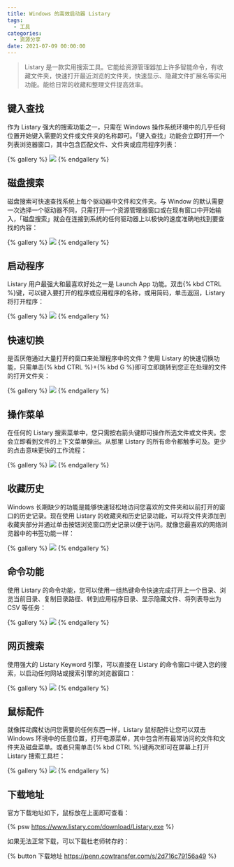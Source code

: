 ```yaml
---
title: Windows 的高效启动器 Listary
tags:
  - 工具
categories:
  - 资源分享
date: 2021-07-09 00:00:00
---
```


> Listary 是一款实用搜索工具。它能给资源管理器加上许多智能命令，有收藏文件夹，快速打开最近浏览的文件夹，快速显示、隐藏文件扩展名等实用功能。能给日常的收藏和整理文件提高效率。

<!-- more -->

## 键入查找

作为 Listary 强大的搜索功能之一，只需在 Windows 操作系统环境中的几乎任何位置开始键入需要的文件或文件夹的名称即可。「键入查找」功能会立即打开一个列表浏览器窗口，其中包含匹配文件、文件夹或应用程序列表：

{% gallery %}
![](https://cdn.dusays.com/2021/07/360-1.jpg)
{% endgallery %}

## 磁盘搜索

磁盘搜索可快速查找系统上每个驱动器中文件和文件夹。与 Window 的默认需要一次选择一个驱动器不同，只需打开一个资源管理器窗口或在现有窗口中开始输入，「磁盘搜索」就会在连接到系统的任何驱动器上以极快的速度准确地找到要查找的内容：

{% gallery %}
![](https://cdn.dusays.com/2021/07/360-2.jpg)
{% endgallery %}

## 启动程序

Listary 用户最强大和最喜欢好处之一是 Launch App 功能。双击{% kbd CTRL %}键，可以键入要打开的程序或应用程序的名称，或用简码，单击返回，Listary 将打开程序：

{% gallery %}
![](https://cdn.dusays.com/2021/07/360-3.jpg)
{% endgallery %}

## 快速切换

是否厌倦通过大量打开的窗口来处理程序中的文件？使用 Listary 的快速切换功能，只需单击{% kbd CTRL %}+{% kbd G %}即可立即跳转到您正在处理的文件的打开文件夹：

{% gallery %}
![](https://cdn.dusays.com/2021/07/360-4.jpg)
{% endgallery %}

## 操作菜单

在任何的 Listary 搜索菜单中，您只需按右箭头键即可操作所选文件或文件夹。您会立即看到文件的上下文菜单弹出。从那里 Listary 的所有命令都触手可及。更少的点击意味更快的工作流程：

{% gallery %}
![](https://cdn.dusays.com/2021/07/360-5.jpg)
{% endgallery %}

## 收藏历史

Windows 长期缺少的功能是能够快速轻松地访问您喜欢的文件夹和以前打开的窗口的历史记录。现在使用 Listary 的收藏夹和历史记录功能，可以将文件夹添加到收藏夹部分并通过单击按钮浏览窗口历史记录以便于访问。就像您最喜欢的网络浏览器中的书签功能一样：

{% gallery %}
![](https://cdn.dusays.com/2021/07/360-6.jpg)
{% endgallery %}

## 命令功能

使用 Listary 的命令功能，您可以使用一组热键命令快速完成打开上一个目录、浏览当前目录、复制目录路径、转到应用程序目录、显示隐藏文件、将列表导出为 CSV 等任务：

{% gallery %}
![](https://cdn.dusays.com/2021/07/360-7.jpg)
{% endgallery %}

## 网页搜索

使用强大的 Listary Keyword 引擎，可以直接在 Listary 的命令窗口中键入您的搜索，以启动任何网站或搜索引擎的浏览器窗口：

{% gallery %}
![](https://cdn.dusays.com/2021/07/360-8.jpg)
{% endgallery %}

## 鼠标配件

就像挥动魔杖访问您需要的任何东西一样，Listary 鼠标配件让您可以双击 Windows 环境中的任意位置，打开电源菜单，其中包含所有最常访问的文件和文件夹及磁盘菜单。或者只需单击{% kbd CTRL %}键两次即可在屏幕上打开 Listary 搜索工具栏：

{% gallery %}
![](https://cdn.dusays.com/2021/07/360-9.jpg)
{% endgallery %}

## 下载地址

官方下载地址如下，鼠标放在上面即可查看：

{% psw https://www.listary.com/download/Listary.exe %}

如果无法正常下载，可以下载杜老师转存的：

{% button 下载地址 https://penn.cowtransfer.com/s/2d716c79156a49 %}
